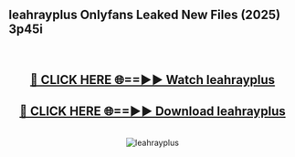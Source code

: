 <h2>leahrayplus Onlyfans Leaked New Files (2025) 3p45i</h2>
<br>
<div align="center">
<h2><a href="https://mediafiles.top/leahrayplus&ref=git" rel="nofollow">🔴 CLICK HERE 🌐==►► Watch leahrayplus</a></h2>
<h2><a href="https://mediafiles.top/leahrayplus&ref=git" rel="nofollow">🔴 CLICK HERE 🌐==►► Download leahrayplus</a></h2>
<br>
<a href="https://mediafiles.top/leahrayplus&ref=git" rel="nofollow" data-target="animated-image.originalLink"><img src="https://i.ibb.co.com/xMMVF88/686577567.gif" alt="leahrayplus" style="max-width: 100%; display: inline-block;" data-target="animated-image.originalImage"></a>
</div>
<br>
<br>